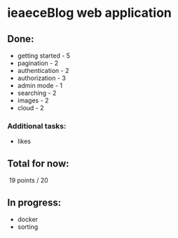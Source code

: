 # ieaeceBlog web application

## Done: 

+ getting started - 5
+ pagination - 2
+ authentication - 2
+ authorization - 3
+ admin mode - 1
+ searching - 2 
+ images - 2
+ cloud - 2

### Additional tasks: 

+ likes

## Total for now: 

​			19 points / 20

## In progress:

+ docker
+ sorting
